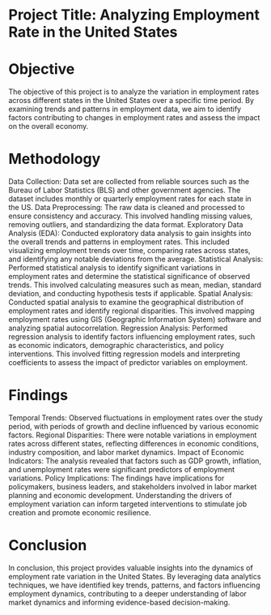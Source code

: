 # Project Title: Analyzing Employment Rate in the United States

# Objective
The objective of this project is to analyze the variation in employment rates across different states in the United States over a specific time period. By examining trends and patterns in employment data, we aim to identify factors contributing to changes in employment rates and assess the impact on the overall economy.

# Methodology
Data Collection: Data set are collected from reliable sources such as the Bureau of Labor Statistics (BLS) and other government agencies. The dataset includes monthly or quarterly employment rates for each state in the US.
Data Preprocessing: The raw data is cleaned and processed to ensure consistency and accuracy. This involved handling missing values, removing outliers, and standardizing the data format.
Exploratory Data Analysis (EDA): Conducted exploratory data analysis to gain insights into the overall trends and patterns in employment rates. This included visualizing employment trends over time, comparing rates across states, and identifying any notable deviations from the average.
Statistical Analysis: Performed statistical analysis to identify significant variations in employment rates and determine the statistical significance of observed trends. This involved calculating measures such as mean, median, standard deviation, and conducting hypothesis tests if applicable.
Spatial Analysis: Conducted spatial analysis to examine the geographical distribution of employment rates and identify regional disparities. This involved mapping employment rates using GIS (Geographic Information System) software and analyzing spatial autocorrelation.
Regression Analysis: Performed regression analysis to identify factors influencing employment rates, such as economic indicators, demographic characteristics, and policy interventions. This involved fitting regression models and interpreting coefficients to assess the impact of predictor variables on employment.

# Findings
Temporal Trends: Observed fluctuations in employment rates over the study period, with periods of growth and decline influenced by various economic factors.
Regional Disparities: There were notable variations in employment rates across different states, reflecting differences in economic conditions, industry composition, and labor market dynamics.
Impact of Economic Indicators: The analysis revealed that factors such as GDP growth, inflation, and unemployment rates were significant predictors of employment variations.
Policy Implications: The findings have implications for policymakers, business leaders, and stakeholders involved in labor market planning and economic development. Understanding the drivers of employment variation can inform targeted interventions to stimulate job creation and promote economic resilience.

# Conclusion
In conclusion, this project provides valuable insights into the dynamics of employment rate variation in the United States. By leveraging data analytics techniques, we have identified key trends, patterns, and factors influencing employment dynamics, contributing to a deeper understanding of labor market dynamics and informing evidence-based decision-making.
